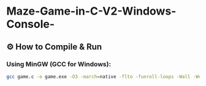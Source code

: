 # Maze-Game-in-C-V2-Windows-Console- 
## ⚙️ How to Compile & Run

### Using MinGW (GCC for Windows):

```bash
gcc game.c -o game.exe -O3 -march=native -flto -funroll-loops -Wall -Wextra -lwinmm -Wformat=0 
```
